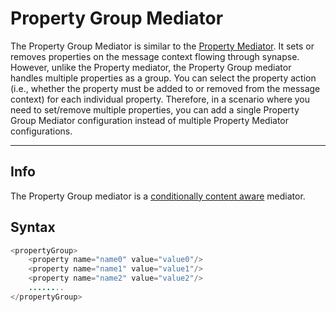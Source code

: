 # Property Group Mediator

The Property Group Mediator is similar to the [Property Mediator](https://apim.docs.wso2.com/en/latest/reference/mediators/property-mediator/). It sets or removes properties on the message context flowing through synapse. However, unlike the Property mediator, the Property Group mediator handles multiple properties as a
group. You can select the property action (i.e., whether the property
must be added to or removed from the message context) for each
individual property. Therefore, in a scenario where you need to
set/remove multiple properties, you can add a single Property Group
Mediator configuration instead of multiple Property Mediator
configurations.

---

## Info

The Property Group mediator is a [conditionally content aware](https://apim.docs.wso2.com/en/latest/reference/mediators/about-mediators/#classification-of-mediators) mediator.

## Syntax

```java
<propertyGroup>
    <property name="name0" value="value0"/>
    <property name="name1" value="value1"/>
    <property name="name2" value="value2"/>
    ........
</propertyGroup>
```

